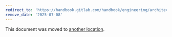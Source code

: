 ```yaml
---
redirect_to: 'https://handbook.gitlab.com/handbook/engineering/architecture/design-documents/cells/rejected/impacted_features/database_sequences/'
remove_date: '2025-07-08'
---
```


This document was moved to [another location](https://handbook.gitlab.com/handbook/engineering/architecture/design-documents/cells/rejected/impacted_features/database_sequences/).

<!-- This redirect file can be deleted after <2025-07-08>. -->
<!-- Redirects that point to other docs in the same project expire in three months. -->
<!-- Redirects that point to docs in a different project or site (for example, link is not relative and starts with `https:`) expire in one year. -->
<!-- Before deletion, see: https://docs.gitlab.com/ee/development/documentation/redirects.html -->
